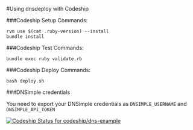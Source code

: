#Using dnsdeploy with Codeship


###Codeship Setup Commands:

```
rvm use $(cat .ruby-version) --install
bundle install
```

###Codeship Test Commands:

```
bundle exec ruby validate.rb
```

###Codeship Deploy Commands:

```
bash deploy.sh
```

###DNSimple credentials

You need to export your DNSimple credentials as `DNSIMPLE_USERNAME` and `DNSIMPLE_API_TOKEN`

[ ![Codeship Status for codeship/dns-example](https://www.codeship.io/projects/070f6ee0-17c3-0132-f658-3ee2987e0903/status)](https://www.codeship.io/projects/34149)
